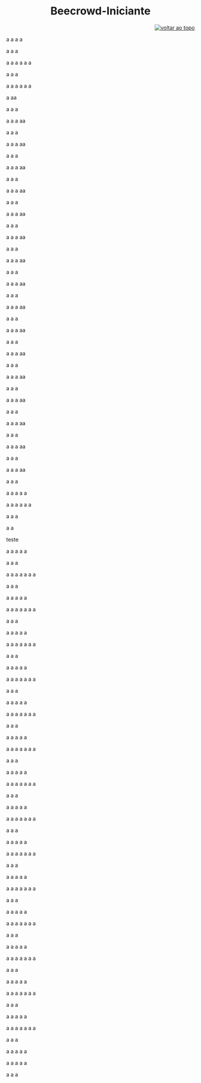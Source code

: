 <div align="center"> 

  # Beecrowd-Iniciante 

</div>

<p align="right"><a href="#top"><img src="https://img.shields.io/static/v1?label&message=voltar+ao+topo&color=7E3ACE&style=flat&logo" alt="voltar ao topo" /></a></p>
</div>



a
a
a
a

a
a
a

a
a
a
a
a
a

a
a
a

a
a
a
a
a
a

a
aa

a
a
a

a
a
a
aa

a
a
a

a
a
a
aa

a
a
a

a
a
a
aa

a
a
a

a
a
a
aa

a
a
a

a
a
a
aa

a
a
a

a
a
a
aa

a
a
a

a
a
a
aa

a
a
a

a
a
a
aa

a
a
a

a
a
a
aa

a
a
a

a
a
a
aa

a
a
a

a
a
a
aa

a
a
a

a
a
a
aa

a
a
a

a
a
a
aa

a
a
a

a
a
a
aa

a
a
a

a
a
a
aa

a
a
a

a
a
a
aa

a
a
a

a
a
a
a
a

a
a
a
a
a
a

a
a
a

a
a
<div id="top"><p id="top">teste</p></div>

a
a
a
a
a

a
a
a

a
a
a
a
a
a
a

a
a
a

a
a
a
a
a

a
a
a
a
a
a
a

a
a
a

a
a
a
a
a

a
a
a
a
a
a
a

a
a
a

a
a
a
a
a

a
a
a
a
a
a
a

a
a
a

a
a
a
a
a

a
a
a
a
a
a
a

a
a
a

a
a
a
a
a

a
a
a
a
a
a
a

a
a
a

a
a
a
a
a

a
a
a
a
a
a
a

a
a
a

a
a
a
a
a

a
a
a
a
a
a
a

a
a
a

a
a
a
a
a

a
a
a
a
a
a
a

a
a
a

a
a
a
a
a

a
a
a
a
a
a
a

a
a
a

a
a
a
a
a

a
a
a
a
a
a
a

a
a
a

a
a
a
a
a

a
a
a
a
a
a
a

a
a
a

a
a
a
a
a

a
a
a
a
a
a
a

a
a
a

a
a
a
a
a

a
a
a
a
a
a
a

a
a
a

a
a
a
a
a

a
a
a
a
a

a
a
a
